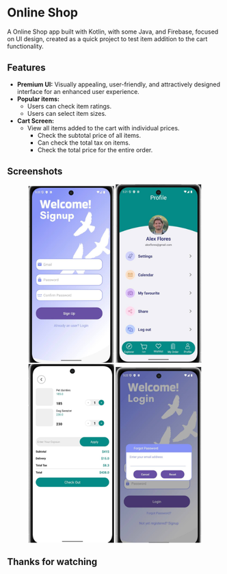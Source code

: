 # Online Shop

A Online Shop app built with Kotlin, with some Java, and Firebase, focused on UI design, created as a quick project to test item addition to the cart functionality.

## Features

 * **Premium UI:** Visually appealing, user-friendly, and attractively designed interface for an enhanced user experience.
 * **Popular items:**
   * Users can check item ratings.
   * Users can select item sizes.
 * **Cart Screen:**
   * View all items added to the cart with individual prices.
      * Check the subtotal price of all items.
      * Can check the total tax on items.
      * Check the total price for the entire order.

## Screenshots

<div align="center">
  <img src="https://github.com/nur1ibekhh/OnlineShops/blob/main/.idea/photo_2024-09-28%2011.38.33.jpeg" width="200" alt="Shop Image">
  <img src="https://github.com/nur1ibekhh/OnlineShops/blob/main/.idea/photo_2024-09-28%2011.38.36.jpeg" width="200" alt="Shop Image">
  <img src="https://github.com/nur1ibekhh/OnlineShops/blob/main/.idea/photo_2024-09-28%2011.38.38.jpeg" width="200" alt="Shop Image">
  <img src="https://github.com/nur1ibekhh/OnlineShops/blob/main/.idea/photo_2024-09-28%2011.38.41.jpeg" width="200" alt="Shop Image">
  <br>
</div>

## Thanks for watching 

